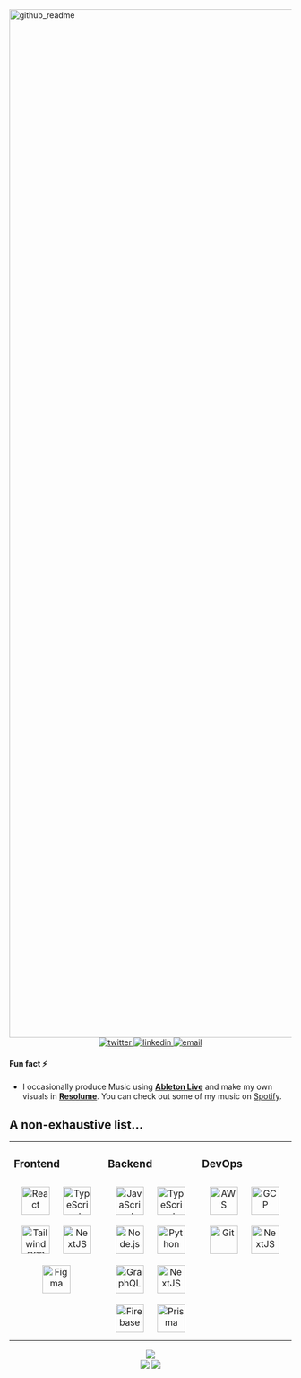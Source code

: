 <img width="1834" alt="github_readme" src="https://github.com/itsbrex/itsbrex/assets/9772694/deb25d21-b947-45bb-9662-9c49d0609fed">

<div align="center">
<!-- <a href="https://github.com/itsbrex" target="_blank">
<img src="https://img.shields.io/badge/GitHub-100000?style=for-the-badge&logo=github&logoColor=white" alt="github" style="margin-bottom: 5px;" />
</a> • --> 
<a href="https://twitter.com/itsbrex" target="_blank">
<img src="https://img.shields.io/badge/Twitter-1DA1F2?style=for-the-badge&logo=twitter&logoColor=white" alt="twitter" />
</a>
<a href="https://linkedin.com/in/itsbrex" target="_blank">
<img src="https://img.shields.io/badge/LinkedIn-0077B5?style=for-the-badge&logo=linkedin&logoColor=white" alt="linkedin" />
</a>
<a href="mailto:%68%69%40%69%74%73%62%72%65%78%2e%64%65%76?subject=Found%20you%20on%20GitHub%20-%20let's%20connect!&body=Hi%20Brian-%0D%0A%0D%0AI%20came%20across%20your%20profile%20on%20GitHub%20and%20wanted%20to...">
<img src="https://img.shields.io/badge/Gmail-D14836?style=for-the-badge&logo=gmail&logoColor=white" alt="email" />
</a>
<!-- <a href="https://instagram.com/itsbrex" target="_blank">
<img src="https://img.shields.io/badge/Instagram-E4405F?style=for-the-badge&logo=instagram&logoColor=white" alt="instagram" style="margin-bottom: 5px;" />
</a>   -->
<!-- <a href="https://codepen.com/itsbrex" target="_blank">
<img src="https://img.shields.io/badge/Codepen-000000?style=for-the-badge&logo=codepen&logoColor=white" alt="codepen" style="margin-bottom: 5px;" />
</a> 
<a href="https://www.youtube.com/user/itsbrex" target="_blank">
<img src="https://img.shields.io/badge/YouTube-FF0000?style=for-the-badge&logo=youtube&logoColor=white" alt="youtube" style="margin-bottom: 5px;" />
</a>   -->
</div>

<!-- #### **Current Dev Tools**

- [How I VSCode](https://howivscode.com/itsbrex)

<br> 
<div align="center">
📫 For all inquiries, please reach out via email or LinkedIn buttons above.
</div>
-->
#### **Fun fact** ⚡

- I occasionally produce Music using **[Ableton Live](https://ableton.com/)** and make my own visuals in [**Resolume**](https://resolume.com/). You can check out some of my music on [Spotify](https://spoti.fi/3HwXb6a).
## A non-exhaustive list...

<table align="center"><tr><td valign="top" width="33%">

### **Frontend**

<div align="center">  
<a href="https://reactjs.org/" target="_blank"><img style="margin: 10px" src="https://profilinator.rishav.dev/skills-assets/react-original-wordmark.svg" alt="React" height="50" /></a>  
<a href="https://www.typescriptlang.org/" target="_blank"><img style="margin: 10px" src="https://profilinator.rishav.dev/skills-assets/typescript-original.svg" alt="TypeScript" height="50" /></a>  
<a href="https://www.tailwindcss.com/" target="_blank"><img style="margin: 10px" src="https://profilinator.rishav.dev/skills-assets/tailwindcss.svg" alt="Tailwind CSS" height="50" /></a>  
<a href="https://nextjs.org/" target="_blank"><img style="margin: 10px" src="https://profilinator.rishav.dev/skills-assets/nextjs.png" alt="NextJS" height="50" /></a>  
<a href="https://www.figma.com/" target="_blank"><img style="margin: 10px" src="https://profilinator.rishav.dev/skills-assets/figma-icon.svg" alt="Figma" height="50" /></a>  
</div>

</td><td valign="top" width="33%">

### **Backend**

<div align="center">  
<a href="https://www.javascript.com/" target="_blank"><img style="margin: 10px" src="https://profilinator.rishav.dev/skills-assets/javascript-original.svg" alt="JavaScript" height="50" /></a>  
<a href="https://www.typescriptlang.org/" target="_blank"><img style="margin: 10px" src="https://profilinator.rishav.dev/skills-assets/typescript-original.svg" alt="TypeScript" height="50" /></a>  
<a href="https://nodejs.org/" target="_blank"><img style="margin: 10px" src="https://profilinator.rishav.dev/skills-assets/nodejs-original-wordmark.svg" alt="Node.js" height="50" /></a>  
<a href="https://www.python.org/" target="_blank"><img style="margin: 10px" src="https://profilinator.rishav.dev/skills-assets/python-original.svg" alt="Python" height="50" /></a>  
<a href="https://graphql.org/" target="_blank"><img style="margin: 10px" src="https://profilinator.rishav.dev/skills-assets/graphql.png" alt="GraphQL" height="50" /></a>  
<a href="https://nextjs.org/" target="_blank"><img style="margin: 10px" src="https://profilinator.rishav.dev/skills-assets/nextjs.png" alt="NextJS" height="50" /></a>  
<a href="https://firebase.google.com/" target="_blank"><img style="margin: 10px" src="https://profilinator.rishav.dev/skills-assets/firebase.png" alt="Firebase" height="50" /></a>  
<a href="https://www.prisma.io/" target="_blank"><img style="margin: 10px" src="https://profilinator.rishav.dev/skills-assets/prisma.png" alt="Prisma" height="50" /></a>  
</div>

</td><td valign="top" width="33%">

### **DevOps**

<div align="center">  
<a href="https://aws.amazon.com/" target="_blank"><img style="margin: 10px" src="https://profilinator.rishav.dev/skills-assets/amazonwebservices-original-wordmark.svg" alt="AWS" height="50" /></a>  
<a href="https://cloud.google.com/" target="_blank"><img style="margin: 10px" src="https://profilinator.rishav.dev/skills-assets/google_cloud-icon.svg" alt="GCP" height="50" /></a>  
<a href="https://github.com/" target="_blank"><img style="margin: 10px" src="https://profilinator.rishav.dev/skills-assets/git-scm-icon.svg" alt="Git" height="50" /></a>  
<a href="https://nextjs.org/" target="_blank"><img style="margin: 10px" src="https://profilinator.rishav.dev/skills-assets/nextjs.png" alt="NextJS" height="50" /></a>  
</div>

</td></tr></table>

<div align="center"><img src="https://spotify-github-profile.vercel.app/api/view?uid=anodigital&cover_image=true&theme=default&show_offline=false&background_color=121212&bar_color_cover=true&bar_color=1cb955" /></div>

<div align="center">
            <a href="https://paypal.me/itsbrex" target="_blank" style="display: inline-block;">
                <img
                    src="https://img.shields.io/badge/Donate-PayPal-blue.svg?style=flat-square&logo=paypal" 
                    align="center"
                />
            </a>
            <a href="https://www.buymeacoffee.com/itsbrex" target="_blank" style="display: inline-block;">
                <img
                    src="https://img.shields.io/badge/Donate-Buy%20Me%20A%20Coffee-orange.svg?style=flat-square&logo=buymeacoffee" 
                    align="center"
                />
            </a></div>
